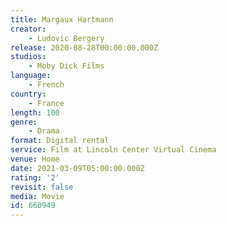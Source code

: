 ```yaml
---
title: Margaux Hartmann
creator:
    - Ludovic Bergery
release: 2020-08-28T00:00:00.000Z
studios:
    - Moby Dick Films
language:
    - French
country:
    - France
length: 100
genre:
    - Drama
format: Digital rental
service: Film at Lincoln Center Virtual Cinema
venue: Home
date: 2021-03-09T05:00:00.000Z
rating: '2'
revisit: false
media: Movie
id: 660949
---
```



